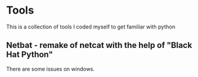 # Tools

This is a collection of tools I coded myself to get familiar with python

## Netbat - remake of netcat with the help of "Black Hat Python"
There are some issues on windows.

